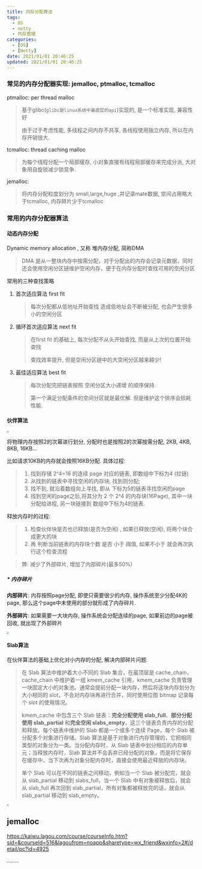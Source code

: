 ```yaml
---
title: 内存分配算法
tags: 
  - OS
  - netty
  - 内存管理
categories:
  - [OS]
  - [Netty]
date: 2021/01/01 20:46:25
updated: 2021/01/01 20:46:25
---
```






### 常见的内存分配器实现: jemalloc, ptmalloc, tcmalloc

ptmalloc: per thread malloc

> 基于glibc(`glibc是linux系统中最底层的api`)实现的, 是一个标准实现, 兼容性好
>
> 由于过于考虑性能, 多线程之间内存不共享, 各线程使用独立内存, 所以在内存开销很大.

tcmalloc: thread caching malloc

> 为每个线程分配一个局部缓存, 小对象直接有线程局部缓存来完成分派, 大对象用自旋锁减少锁竞争.

jemalloc: 

> 将内存分配粒度划分为 small,large,huge ,并记录mate数据, 空间占用略大于tcmalloc, 内存碎片少于tcmalloc



### 常用的内存分配器算法

#### 动态内存分配

Dynamic memory allocation , 又称 堆内存分配, 简称DMA

> DMA 是从一整块内存中按需分配，对于分配出的内存会记录元数据，同时还会使用空闲分区链维护空闲内存，便于在内存分配时查找可用的空闲分区

常用的三种查找策略

1. 首次适应算法 first fit

   > 每次分配都从低地址开始查找 造成低地址会不断被分配, 也会产生很多小的空闲分区

2. 循环首次适应算法 next fit

   > 在first fit 的基础上, 每次分配不从头开始查找, 而是从上次的位置开始查找
   >
   > 查找效率提升, 但是空闲分区链中的大空闲分区越来越少!

3. 最佳适应算法 best fit

   > 每次分配完把链表按照 空闲分区大小递增 的顺序保持.
   >
   > 第一个满足分配条件的空间分区就是最优解. 但是维护这个排序会损耗性能.



#### 伙伴算法

<img src="https://raw.githubusercontent.com/melopoz/pics/master/img/%E5%86%85%E5%AD%98%E5%88%86%E9%85%8D-%E4%BC%99%E4%BC%B4%E7%AE%97%E6%B3%95.png" style="zoom:33%;" />

将物理内存按照2的次幂进行划分, 分配时也是按照2的次幂按需分配,  2KB, 4KB, 8KB, 16KB... 

比如请求10KB的内存就会按照16KB分配. 具体过程:

> 1. 找到存储 2^4=16 的连续 page 对应的链表, 即数组中下标为4 (拉链)
> 2. 从找到的链表中寻找空闲的内存块, 找到则分配;
> 3. 找不到, 就沿着数组向上寻找, 即从 下标为5的链表寻找空闲的page
> 4. 找到空闲的page之后,将其分为 2 个 2^4 的内存块(16Page), 其中一块分配给进程, 另一块链接到 数组中下标为4的链表.

释放内存时的过程:

> 1. 检查伙伴块是否也已释放(是否为空闲) , 如果已释放(空闲), 将两个块合成更大的块
> 2. 再 判断当前链表的内存块个数 是否 小于 阈值, 如果不小于 就会再次执行这个检查流程

> 弊: 减少了外部碎片, 增加了内部碎片(最多50%)

##### * 内存碎片

**内部碎片**: 内存按照page分配, 即使只需要很少的内存, 操作系统至少分配4K的page, 那么这个page中未使用的部分就形成了内存碎片.

**外部碎片**: 如果需要一大块内存, 操作系统会分配连续的page, 如果前边的page被回收, 就出现了外部碎片

<img src="https://raw.githubusercontent.com/melopoz/pics/master/img/%E5%86%85%E5%AD%98%E7%A2%8E%E7%89%87-%E5%A4%96%E9%83%A8%E7%A2%8E%E7%89%87.png" style="zoom:33%;" />

#### Slab算法

在伙伴算法的基础上优化对小内存的分配, 解决内部碎片问题.

> 在 Slab 算法中维护着大小不同的 Slab 集合，在最顶层是 cache_chain，cache_chain 中维护着一组 kmem_cache 引用，kmem_cache 负责管理一块固定大小的对象池。通常会提前分配一块内存，然后将这块内存划分为大小相同的 slot，不会对内存块再进行合并，同时使用位图 bitmap 记录每个 slot 的使用情况。
>
> kmem_cache 中包含三个 Slab 链表：**完全分配使用 slab_full**、**部分分配使用 slab_partial** 和**完全空闲 slabs_empty**，这三个链表负责内存的分配和释放。每个链表中维护的 Slab 都是一个或多个连续 Page，每个 Slab 被分配多个对象进行存储。Slab 算法是基于对象进行内存管理的，它把相同类型的对象分为一类。当分配内存时，从 Slab 链表中划分相应的内存单元；当释放内存时，Slab 算法并不会丢弃已经分配的对象，而是将它保存在缓存中，当下次再为对象分配内存时，直接会使用最近释放的内存块。
>
> 单个 Slab 可以在不同的链表之间移动，例如当一个 Slab 被分配完，就会从 slab_partial 移动到 slabs_full，当一个 Slab 中有对象被释放后，就会从 slab_full 再次回到 slab_partial，所有对象都被释放完的话，就会从 slab_partial 移动到 slab_empty。

<img src="https://raw.githubusercontent.com/melopoz/pics/master/img/%E5%86%85%E5%AD%98%E5%88%86%E9%85%8D%E7%AE%97%E6%B3%95-Slab%E7%AE%97%E6%B3%95.png" style="zoom:33%;" />

## jemalloc

https://kaiwu.lagou.com/course/courseInfo.htm?sid=&courseId=516&lagoufrom=noapp&sharetype=wx_friend&wxinfo=2#/detail/pc?id=4925

........